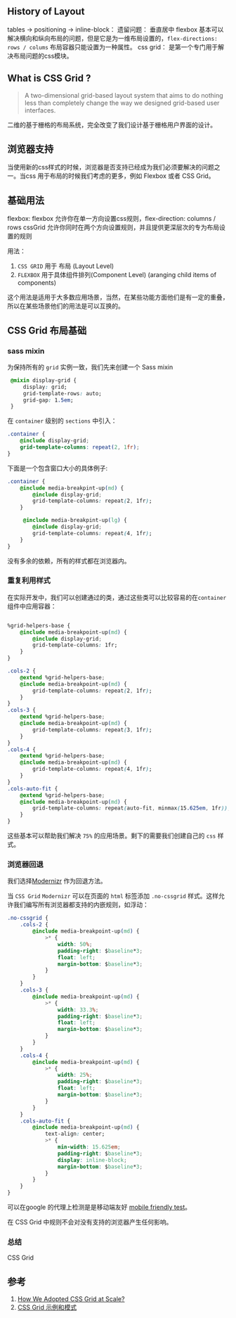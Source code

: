 
## History of Layout
tables -> positioning -> inline-block： 遗留问题： 垂直居中
flexbox 基本可以解决横向和纵向布局的问题，但是它是为一维布局设置的，`flex-directions: rows / colums` 布局容器只能设置为一种属性。
css grid： 是第一个专门用于解决布局问题的css模块。
## What is CSS Grid ?
>  A two-dimensional grid-based layout system that aims to do nothing less than completely change the way we designed grid-based user interfaces.

二维的基于栅格的布局系统，完全改变了我们设计基于栅格用户界面的设计。
## 浏览器支持
当使用新的css样式的时候，浏览器是否支持已经成为我们必须要解决的问题之一。当css 用于布局的时候我们考虑的更多，例如 Flexbox 或者 CSS Grid。

## 基础用法
flexbox: flexbox 允许你在单一方向设置css规则，flex-direction: columns / rows
cssGrid 允许你同时在两个方向设置规则，并且提供更深层次的专为布局设置的规则

用法：
1. `CSS GRID` 用于 布局 (Layout Level)
2. `FLEXBOX` 用于具体组件排列(Component Level) (aranging child items of components)

这个用法是适用于大多数应用场景，当然，在某些功能方面他们是有一定的重叠，所以在某些场景他们的用法是可以互换的。

## CSS Grid 布局基础

### sass mixin
为保持所有的 `grid` 实例一致，我们先来创建一个 Sass mixin
````css
 @mixin display-grid {
     display: grid;
     grid-template-rows: auto;
     grid-gap: 1.5em;
 }
````

在 `container` 级别的 `sections` 中引入：

````css
.container {
    @include display-grid;
    grid-template-columns: repeat(2, 1fr);
}
````

下面是一个包含窗口大小的具体例子:
````css
.container {
    @include media-breakpint-up(md) {
        @include display-grid;
        grid-template-columns: repeat(2, 1fr);
    }

     @include media-breakpint-up(lg) {
        @include display-grid;
        grid-template-columns: repeat(4, 1fr);
    }
}
````

没有多余的依赖，所有的样式都在浏览器内。

### 重复利用样式
在实际开发中，我们可以创建通过的类，通过这些类可以比较容易的在`container`组件中应用容器：
````css

%grid-helpers-base {
    @include media-breakpoint-up(md) {
        @include display-grid;
        grid-template-columns: 1fr;
    }
}

.cols-2 {
    @extend %grid-helpers-base;
    @include media-breakpoint-up(md) {
        grid-template-columns: repeat(2, 1fr);
    }
}
.cols-3 {
    @extend %grid-helpers-base;
    @include media-breakpoint-up(md) {
        grid-template-columns: repeat(3, 1fr);
    }
}
.cols-4 {
    @extend %grid-helpers-base;
    @include media-breakpoint-up(md) {
        grid-template-columns: repeat(4, 1fr);
    }
}
.cols-auto-fit {
    @extend %grid-helpers-base;
    @include media-breakpoint-up(md) {
        grid-template-columns: repeat(auto-fit, minmax(15.625em, 1fr));
    }
}

````
这些基本可以帮助我们解决 `75%` 的应用场景。剩下的需要我们创建自己的 `css` 样式。




### 浏览器回退

我们选择[Modernizr](https://modernizr.com/) 作为回退方法。

当 `CSS Grid` `Modernizr` 可以在页面的 `html` 标签添加 `.no-cssgrid` 样式。这样允许我们编写所有浏览器都支持的内嵌规则，如浮动：
````css
.no-cssgrid {
    .cols-2 {
        @include media-breakpoint-up(md) {
            >* {
                width: 50%;
                padding-right: $baseline*3;
                float: left;
                margin-bottom: $baseline*3;
            }
        }
    }
    .cols-3 {
        @include media-breakpoint-up(md) {
            >* {
                width: 33.3%;
                padding-right: $baseline*3;
                float: left;
                margin-bottom: $baseline*3;
            }
        }
    }
    .cols-4 {
        @include media-breakpoint-up(md) {
            >* {
                width: 25%;
                padding-right: $baseline*3;
                float: left;
                margin-bottom: $baseline*3;
            }
        }
    }
    .cols-auto-fit {
        @include media-breakpoint-up(md) {
            text-align: center;
            >* {
                min-width: 15.625em;
                padding-right: $baseline*3;
                display: inline-block;
                margin-bottom: $baseline*3;
            }
        }
    }
}
````
可以在google 的代理上检测是是移动端友好 [mobile friendly test](https://search.google.com/test/mobile-friendly)。

在 CSS Grid 中规则不会对没有支持的浏览器产生任何影响。

### 总结
CSS Grid

## 参考
1. [How We Adopted CSS Grid at Scale?](https://julian.is/article/css-grid-at-scale/)
2. [CSS Grid 示例和模式](https://gridbyexample.com/)
